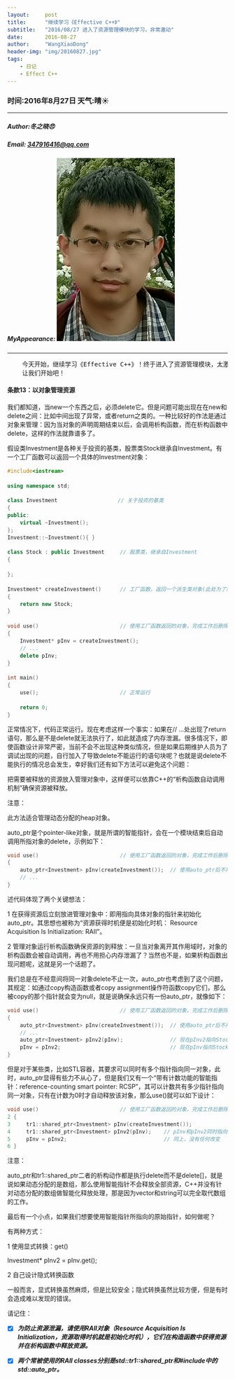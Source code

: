 ```yaml
---
layout:     post
title:      "继续学习《Effective C++》"
subtitle:   "2016/08/27 进入了资源管理模块的学习，非常激动"
date:       2016-08-27
author:     "WangXiaoDong"
header-img: "img/20160827.jpg"
tags:
    - 日记
    - Effect C++
---
```


### 时间:2016年8月27日 天气:晴:sunny:
-----
#####   Author:冬之晓:angry:
#####   Email: 347916416@qq.com
#####   MyAppearance: ![MyAppearance](https://github.com/Dongzhixiao/PictureCache/raw/master/MyPicture.JPG "我的头像")
----------

<pre>
    今天开始，继续学习《Effective C++》！终于进入了资源管理模块，太激动了，这一块是我最想仔细研究并且掌握的内容，
	让我们开始吧！
</pre>

#### 条款13：以对象管理资源

我们都知道，当new一个东西之后，必须delete它。但是问题可能出现在在new和delete之间：比如中间出现了异常，或者return之类的。一种比较好的作法是通过对象来管理：因为当对象的声明周期结束以后，会调用析构函数，而在析构函数中delete，这样的作法就靠谱多了。

假设类Investment是各种关于投资的基类，股票类Stock继承自Investment。有一个工厂函数可以返回一个具体的Investment对象：

```C++
#include<iostream>

using namespace std;

class Investment    　　　　　　　　  // 关于投资的基类
{
public:
    virtual ~Investment();
};
Investment::~Investment(){ }

class Stock : public Investment     // 股票类，继承自Investment
{

};

Investment* createInvestment()      // 工厂函数，返回一个派生类对象(此处为了简化，其实最好定义一个工厂类做这个工作)
{
    return new Stock;
}

void use()                          // 使用工厂函数返回的对象，完成工作后删除这个对象
{
    Investment* pInv = createInvestment();
    // ...
    delete pInv;
}

int main()
{
    use();                          // 正常运行

    return 0;
}
```


正常情况下，代码正常运行。现在考虑这样一个事实：如果在// ...处出现了return语句，那么是不是delete就无法执行了，如此就造成了内存泄漏。很多情况下，即使函数设计非常严密，当前不会不出现这种类似情况，但是如果后期维护人员为了调试出现的问题，自行加入了导致delete不能运行的语句块呢？也就是说delete不能执行的情况总会发生，幸好我们还有如下方法可以避免这个问题：

把需要被释放的资源放入管理对象中，这样便可以依靠C++的“析构函数自动调用机制”确保资源被释放。

注意：

此方法适合管理动态分配的heap对象。

auto_ptr是个pointer-like对象，就是所谓的智能指针，会在一个模块结束后自动调用所指对象的delete，示例如下：

```C++
void use()                          // 使用工厂函数返回的对象，完成工作后删除这个对象
{
    auto_ptr<Investment> pInv(createInvestment());  // 使用auto_ptr后不用显式调用delete了
    // ...
}
```

述代码体现了两个关键想法：

1 在获得资源后立刻放进管理对象中：即用指向具体对象的指针来初始化auto_ptr。其思想也被称为“资源获得时机便是初始化时机： Resource Acquisition Is Initialization: RAII”。

2 管理对象运行析构函数确保资源的到释放：一旦当对象离开其作用域时，对象的析构函数会被自动调用，再也不用担心内存泄漏了？当然也不是，如果析构函数出现问题呢，这就是另一个话题了。

 

我们总是在不经意间将同一对象delete不止一次，auto\_ptr也考虑到了这个问题，其规定：如通过copy构造函数或者copy assignment操作符函数copy它们，那么被copy的那个指针就会变为null，就是说确保永远只有一份auto\_ptr，就像如下：

```C++
void use()                          // 使用工厂函数返回的对象，完成工作后删除这个对象
{
    auto_ptr<Investment> pInv(createInvestment());  // 使用auto_ptr后不用显式调用delete了
    // ...
    auto_ptr<Investment> pInv2(pInv);               // 现在pInv2指向Stock对象，pInv为null
    pInv = pInv2;                                   // 现在pInv指向Stock对象，pInv2为null
}
```

但是对于某些类，比如STL容器，其要求可以同时有多个指针指向同一对象，此时，auto_ptr显得有些力不从心了，但是我们又有一个“带有计数功能的智能指针：reference-counting smart pointer: RCSP”，其可以计数共有多少指针指向同一对象，只有在计数为0时才自动释放该对象，那么use()就可以如下设计：

```C++
void use()                          // 使用工厂函数返回的对象，完成工作后删除这个对象
2 {
3     tr1::shared_ptr<Investment> pInv(createInvestment());
4     tr1::shared_ptr<Investment> pInv2(pInv);    // pInv和pInv2同时指向Stock对象
5     pInv = pInv2;                               // 同上，没有任何改变
6 }
```

注意：

auto\_ptr和tr1::shared\_ptr二者的析构动作都是执行delete而不是delete[]，就是说如果动态分配的是数组，那么使用智能指针不会释放全部资源，C++并没有针对动态分配的数组做智能化释放处理，那是因为vector和string可以完全取代数组的工作。

 

最后有一个小点，如果我们想要使用智能指针所指向的原始指针，如何做呢？

有两种方式：

1 使用显式转换：get()

Investment* pInv2 = pInv.get();

2 自己设计隐式转换函数

一般而言，显式转换虽然麻烦，但是比较安全；隐式转换虽然比较方便，但是有时会造成难以发现的错误。


请记住：

- [x] ***为防止资源泄漏，请使用RAII对象（Resource Acquisition Is Initialization，资源取得时机就是初始化时机），它们在构造函数中获得资源并在析构函数中释放资源。***

- [x] ***两个常被使用的RAII classes分别是std::tr1::shared_ptr和#include<memory>中的std::auto_ptr。***

